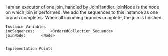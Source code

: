 I am an executor of one join, handled by JoinHandler. 
joinNode is the node on which join is performed.
We add the sequences to this instance as one branch completes. When all incoming brances complete, the join is finished.

    Instance Variables
	incSequences:		<OrderedCollection Sequence>
	joinNode:		<Node>


    Implementation Points